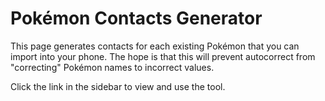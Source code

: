 # Pokémon Contacts Generator

This page generates contacts for each existing Pokémon that you can import into your phone. The hope is that this will prevent autocorrect from "correcting" Pokémon names to incorrect values.

Click the link in the sidebar to view and use the tool.
